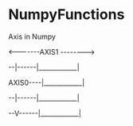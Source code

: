 # NumpyFunctions

Axis in Numpy

<-------AXIS1 -------->

--|------|____________|

AXIS0----|____________|

--|------|____________|

--V------|____________|
